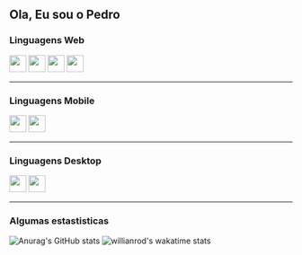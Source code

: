 ## Ola, Eu sou o Pedro

### Linguagens Web

<img height = "30em" widht = "30em" src="https://cdn.jsdelivr.net/gh/devicons/devicon/icons/javascript/javascript-plain.svg" /> <img height = "30em" widht = "30em" src="https://cdn.jsdelivr.net/gh/devicons/devicon/icons/css3/css3-plain.svg" /> <img height = "30em" widht = "30em" src="https://cdn.jsdelivr.net/gh/devicons/devicon/icons/html5/html5-plain.svg" /> <img height = "30em" widht = "30em" src="https://cdn.jsdelivr.net/gh/devicons/devicon/icons/react/react-original.svg" />

___

### Linguagens Mobile

<img height = "30em" widht = "30em" src="https://cdn.jsdelivr.net/gh/devicons/devicon/icons/nodejs/nodejs-original.svg" /> <img height = "30em" widht = "30em" src="https://cdn.jsdelivr.net/gh/devicons/devicon/icons/react/react-original.svg" />

___

### Linguagens Desktop

<img height = "30em" widht = "30em" src="https://cdn.jsdelivr.net/gh/devicons/devicon/icons/csharp/csharp-line.svg" /> <img height = "30em" widht = "30em" src="https://cdn.jsdelivr.net/gh/devicons/devicon/icons/java/java-plain.svg" />

___
### Algumas estastisticas

![Anurag's GitHub stats](https://github-readme-stats.vercel.app/api?username=pedrosaloma&show_icons=true&theme=radical&count_private=true)
![willianrod's wakatime stats](https://github-readme-stats.vercel.app/api/wakatime?username=pedrosalomao)


